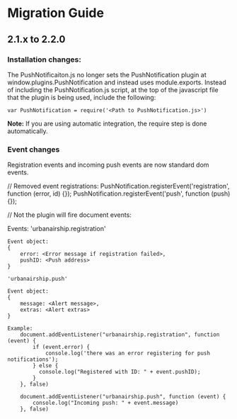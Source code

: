 # Migration Guide

## 2.1.x to 2.2.0

### Installation changes:

The PushNotificaiton.js no longer sets the PushNotification plugin at window.plugins.PushNotification 
and instead uses module.exports.  Instead of including the PushNotification.js script, at the top of the 
javascript file that the plugin is being used, include the following:

	var PushNotification = require('<Path to PushNotification.js>')

**Note:** If you are using automatic integration, the require step is done automatically.


### Event changes

Registration events and incoming push events are now standard dom events.

  // Removed event registrations:
  PushNotification.registerEvent('registration', function (error, id) {});
  PushNotification.registerEvent('push', function (push) {});

  // Not the plugin will fire document events:

  Events: 
  	'urbanairship.registration'

  	Event object: 
  	{
  		error: <Error message if registration failed>,
  		pushID: <Push address>
  	}

	'urbanairship.push'

  	Event object: 
  	{
  		message: <Alert message>,
  		extras: <Alert extras>
  	}

  	Example:
	  	document.addEventListener("urbanairship.registration", function (event) {
	  		if (event.error) {
	        	console.log('there was an error registering for push notifications');
	    	} else {
	      	  console.log("Registered with ID: " + event.pushID);
	      	} 
	    }, false)

		document.addEventListener("urbanairship.push", function (event) {
			console.log("Incoming push: " + event.message)
		}, false)




